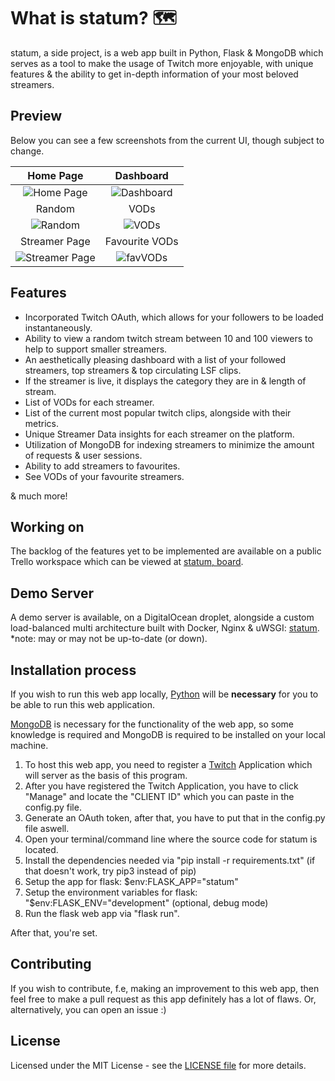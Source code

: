 # What is statum? 🗺️

statum, a side project, is a web app built in Python, Flask & MongoDB which serves as a tool to make the usage of Twitch more enjoyable, with unique features & the ability to get in-depth information of your most beloved streamers.

## Preview

Below you can see a few screenshots from the current UI, though subject to change.

Home Page             |  Dashboard
:-------------------------:|:-------------------------:
![Home Page](https://i.imgur.com/K0mqVVe.jpg)  |  ![Dashboard](https://i.imgur.com/O1Qdh6s.jpg)
Random             |  VODs
![Random](https://i.imgur.com/XyaxDVV.jpg)  |  ![VODs](https://i.imgur.com/Dm7SFjY.jpg)
Streamer Page | Favourite VODs
![Streamer Page](https://i.imgur.com/5jUeZNk.jpg) | ![favVODs](https://i.imgur.com/FHKyAbs.jpg)

## Features

- Incorporated Twitch OAuth, which allows for your followers to be loaded instantaneously.
- Ability to view a random twitch stream between 10 and 100 viewers to help to support smaller streamers.
- An aesthetically pleasing dashboard with a list of your followed streamers, top streamers & top circulating LSF clips.
- If the streamer is live, it displays the category they are in & length of stream.
- List of VODs for each streamer.
- List of the current most popular twitch clips, alongside with their metrics.
- Unique Streamer Data insights for each streamer on the platform.
- Utilization of MongoDB for indexing streamers to minimize the amount of requests & user sessions.
- Ability to add streamers to favourites.
- See VODs of your favourite streamers.

& much more!

## Working on

The backlog of the features yet to be implemented are available on a public Trello workspace which can be viewed at [statum, board](https://trello.com/b/b6WPU1j8/statum-board).

## Demo Server

A demo server is available, on a DigitalOcean droplet, alongside a custom load-balanced multi architecture built with Docker, Nginx & uWSGI: [statum](https://statum-demo.tk/). *note: may or may not be up-to-date (or down).

## Installation process

If you wish to run this web app locally, [Python](https://www.python.org/) will be **necessary** for you to be able to run this web application.

[MongoDB](https://www.mongodb.com/) is necessary for the functionality of the web app, so some knowledge is required and MongoDB is required to be installed on your local machine.

1. To host this web app, you need to register a [Twitch](https://dev.twitch.tv/console/apps/create) Application which will server as the basis of this program.
2. After you have registered the Twitch Application, you have to click "Manage" and locate the "CLIENT ID" which you can paste in the config.py file.
3. Generate an OAuth token, after that, you have to put that in the config.py file aswell.
4. Open your terminal/command line where the source code for statum is located.
5. Install the dependencies needed via "pip install -r requirements.txt" (if that doesn't work, try pip3 instead of pip)
6. Setup the app for flask: $env:FLASK_APP="statum"
7. Setup the environment variables for flask: "$env:FLASK_ENV="development" (optional, debug mode)
8. Run the flask web app via "flask run". 

After that, you're set.

## Contributing

If you wish to contribute, f.e, making an improvement to this web app, then feel free to make a pull request as this app definitely has a lot of flaws. Or, alternatively, you can open an issue :)

## License

Licensed under the MIT License - see the [LICENSE file](https://github.com/k9mil/statum/blob/master/LICENSE) for more details.

